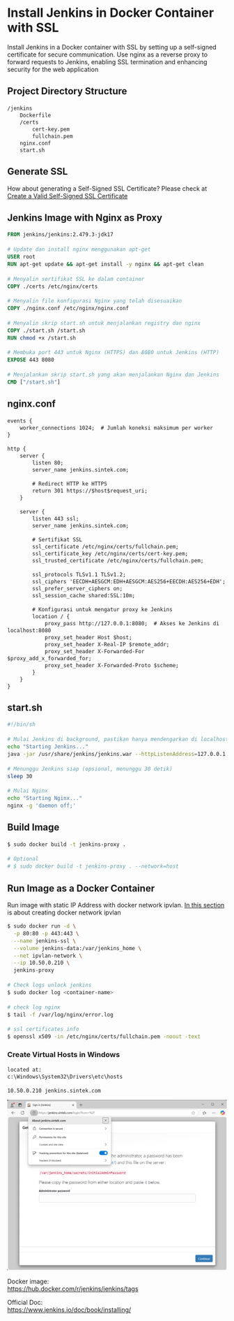 # Install Jenkins in Docker Container with SSL

Install Jenkins in a Docker container with SSL by setting up a self-signed certificate for secure communication. Use nginx as a reverse proxy to forward requests to Jenkins, enabling SSL termination and enhancing security for the web application

## Project Directory Structure
```
/jenkins
    Dockerfile
    /certs
        cert-key.pem
        fullchain.pem
    nginx.conf
    start.sh
```

## Generate SSL
How about generating a Self-Signed SSL Certificate? Please check at [Create a Valid Self-Signed SSL Certificate](https://github.com/anang5u/scalable-microservices-deployment-and-monitoring/tree/main/ssl-self-signed-certificate)

## Jenkins Image with Nginx as Proxy
```dockerfile
FROM jenkins/jenkins:2.479.3-jdk17

# Update dan install nginx menggunakan apt-get
USER root
RUN apt-get update && apt-get install -y nginx && apt-get clean

# Menyalin sertifikat SSL ke dalam container
COPY ./certs /etc/nginx/certs

# Menyalin file konfigurasi Nginx yang telah disesuaikan
COPY ./nginx.conf /etc/nginx/nginx.conf

# Menyalin skrip start.sh untuk menjalankan registry dan nginx
COPY ./start.sh /start.sh
RUN chmod +x /start.sh

# Membuka port 443 untuk Nginx (HTTPS) dan 8080 untuk Jenkins (HTTP)
EXPOSE 443 8080

# Menjalankan skrip start.sh yang akan menjalankan Nginx dan Jenkins
CMD ["/start.sh"]
```

## nginx.conf
```
events {
    worker_connections 1024;  # Jumlah koneksi maksimum per worker
}

http {
    server {
        listen 80;
        server_name jenkins.sintek.com;

        # Redirect HTTP ke HTTPS
        return 301 https://$host$request_uri;
    }

    server {
        listen 443 ssl;
        server_name jenkins.sintek.com;

        # Sertifikat SSL
        ssl_certificate /etc/nginx/certs/fullchain.pem;
        ssl_certificate_key /etc/nginx/certs/cert-key.pem;
        ssl_trusted_certificate /etc/nginx/certs/fullchain.pem;

        ssl_protocols TLSv1.1 TLSv1.2;
        ssl_ciphers 'EECDH+AESGCM:EDH+AESGCM:AES256+EECDH:AES256+EDH';
        ssl_prefer_server_ciphers on;
        ssl_session_cache shared:SSL:10m;

        # Konfigurasi untuk mengatur proxy ke Jenkins
        location / {
            proxy_pass http://127.0.0.1:8080;  # Akses ke Jenkins di localhost:8080
            proxy_set_header Host $host;
            proxy_set_header X-Real-IP $remote_addr;
            proxy_set_header X-Forwarded-For $proxy_add_x_forwarded_for;
            proxy_set_header X-Forwarded-Proto $scheme;
        }
    }
}
```

## start.sh
```bash
#!/bin/sh

# Mulai Jenkins di background, pastikan hanya mendengarkan di localhost
echo "Starting Jenkins..."
java -jar /usr/share/jenkins/jenkins.war --httpListenAddress=127.0.0.1 --httpPort=8080 &

# Menunggu Jenkins siap (opsional, menunggu 30 detik)
sleep 30

# Mulai Nginx
echo "Starting Nginx..."
nginx -g 'daemon off;'
```

## Build Image
```bash
$ sudo docker build -t jenkins-proxy .

# Optional
# $ sudo docker build -t jenkins-proxy . --network=host
```

## Run Image as a Docker Container
Run image with static IP Address with docker network ipvlan. [In this section](https://github.com/anang5u/scalable-microservices-deployment-and-monitoring/tree/main/docker-network) is about creating docker network ipvlan
```bash
$ sudo docker run -d \
  -p 80:80 -p 443:443 \
  --name jenkins-ssl \
  --volume jenkins-data:/var/jenkins_home \
  --net ipvlan-network \
  --ip 10.50.0.210 \
  jenkins-proxy

# Check logs unlock jenkins
$ sudo docker log <container-name>

# check log nginx
$ tail -f /var/log/nginx/error.log

# ssl certificates info
$ openssl x509 -in /etc/nginx/certs/fullchain.pem -noout -text
```

### Create Virtual Hosts in Windows
```
located at:
c:\Windows\System32\Drivers\etc\hosts

10.50.0.210 jenkins.sintek.com
```

![jenkins-ssl](jenkins-ssl.png)

Docker image:<br>
https://hub.docker.com/r/jenkins/jenkins/tags

Official Doc:<br>
https://www.jenkins.io/doc/book/installing/
